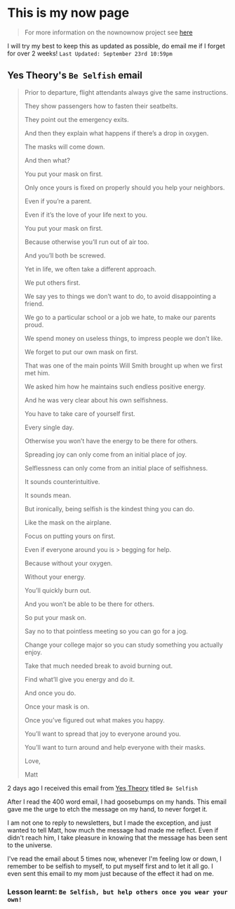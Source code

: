 # This is my now page

> For more information on the nownownow project see [here](https://nownownow.com/about)

I will try my best to keep this as updated as possible, do email me if I forget for over 2 weeks!
`Last Updated: September 23rd 10:59pm`


## Yes Theory's  `Be Selfish`  email
>Prior to departure, flight attendants always give the same instructions.
>
> They show passengers how to fasten their seatbelts.
>
> They point out the emergency exits.
>
> And then they explain what happens if there’s a drop in oxygen.
>
> The masks will come down.
>
> And then what?
>
> You put your mask on first.
>
> Only once yours is fixed on properly should you help your neighbors.
>
> Even if you’re a parent.
>
> Even if it’s the love of your life next to you.
>
> You put your mask on first.
>
> Because otherwise you’ll run out of air too.
>
> And you’ll both be screwed.
>
> Yet in life, we often take a different approach.
>
> We put others first.
>
> We say yes to things we don’t want to do, to avoid disappointing a friend.
>
> We go to a particular school or a job we hate, to make our parents proud.
>
> We spend money on useless things, to impress people we don’t like.
>
> We forget to put our own mask on first.
>
> That was one of the main points Will Smith brought up when we first met him.
>
> We asked him how he maintains such endless positive energy.
>
> And he was very clear about his own selfishness.
>
> You have to take care of yourself first.
>
> Every single day.
>
> Otherwise you won’t have the energy to be there for others.
>
> Spreading joy can only come from an initial place of joy.
>
> Selflessness can only come from an initial place of selfishness.
>
> It sounds counterintuitive.
>
> It sounds mean.
>
> But ironically, being selfish is the kindest thing you can do.
>
> Like the mask on the airplane.
>
> Focus on putting yours on first.
>
> Even if everyone around you is > begging for help.
>
> Because without your oxygen.
>
> Without your energy.
>
> You’ll quickly burn out.
>
> And you won’t be able to be there for others.
>
> So put your mask on.
>
> Say no to that pointless meeting so you can go for a jog.
>
> Change your college major so you can study something you actually enjoy.
>
> Take that much needed break to avoid burning out.
>
> Find what’ll give you energy and do it.
>
> And once you do.
>
> Once your mask is on.
>
> Once you’ve figured out what makes you happy.
>
> You’ll want to spread that joy to everyone around you.
>
> You’ll want to turn around and help everyone with their masks.
>
>
> Love,
>
> Matt

2 days ago I received this email from [Yes Theory](https://yestheory.com/) titled `Be Selfish`

After I read the 400 word email, I had goosebumps on my hands. This email gave me the urge to etch the message on my hand, to never forget it.

I am not one to reply to newsletters, but I made the exception, and just wanted to tell Matt, how much the message had made me reflect. Even if didn't reach him, I take pleasure in knowing that the message has been sent to the universe.

I've read the email about 5 times now, whenever I'm feeling low or down, I remember to be selfish to myself, to put myself first and to let it all go. I even sent this email to my mom just because of the effect it had on me.

### Lesson learnt: `Be Selfish, but help others once you wear your own!`
